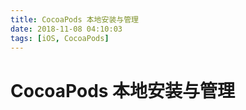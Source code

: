 ```yaml
---
title: CocoaPods 本地安装与管理
date: 2018-11-08 04:10:03
tags: [iOS, CocoaPods]
---
```

# CocoaPods 本地安装与管理
